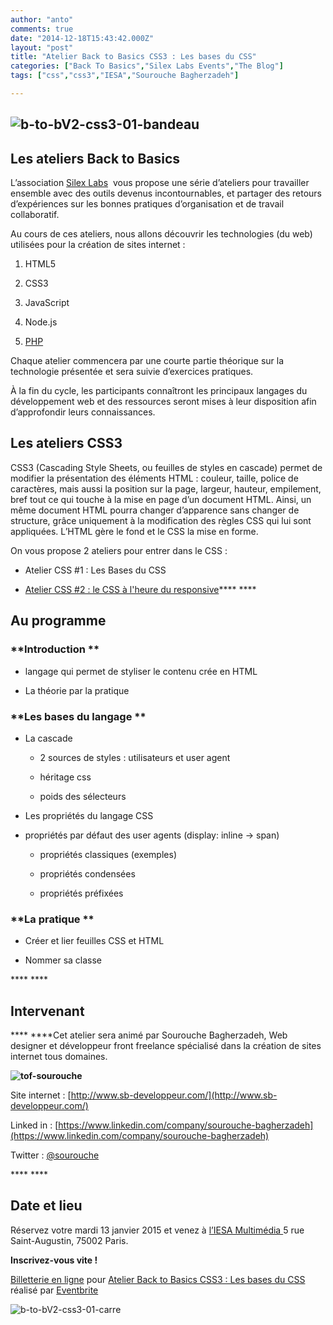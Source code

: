 ```yaml
---
author: "anto"
comments: true
date: "2014-12-18T15:43:42.000Z"
layout: "post"
title: "Atelier Back to Basics CSS3 : Les bases du CSS"
categories: ["Back To Basics","Silex Labs Events","The Blog"]
tags: ["css","css3","IESA","Sourouche Bagherzadeh"]

---
```

## ![b-to-bV2-css3-01-bandeau](https://www.silexlabs.org/wp-content/uploads/2014/12/b-to-bV2-css3-01-bandeau.png)




## Les ateliers Back to Basics


L’association [Silex Labs](https://www.silexlabs.org/)  vous propose une série d’ateliers pour travailler ensemble avec des outils devenus incontournables, et partager des retours d’expériences sur les bonnes pratiques d’organisation et de travail collaboratif.

Au cours de ces ateliers, nous allons découvrir les technologies (du web) utilisées pour la création de sites internet :




  1. HTML5


  2. CSS3


  3. JavaScript


  4. Node.js


  5. [PHP](https://www.silexlabs.org/atelier-back-to-basics-php)


Chaque atelier commencera par une courte partie théorique sur la technologie présentée et sera suivie d’exercices pratiques.

À la fin du cycle, les participants connaîtront les principaux langages du développement web et des ressources seront mises à leur disposition afin d’approfondir leurs connaissances.


## Les ateliers CSS3


CSS3 (Cascading Style Sheets, ou feuilles de styles en cascade) permet de modifier la présentation des éléments HTML : couleur, taille, police de caractères, mais aussi la position sur la page, largeur, hauteur, empilement, bref tout ce qui touche à la mise en page d’un document HTML. Ainsi, un même document HTML pourra changer d’apparence sans changer de structure, grâce uniquement à la modification des règles CSS qui lui sont appliquées. L’HTML gère le fond et le CSS la mise en forme.

On vous propose 2 ateliers pour entrer dans le CSS :




  * Atelier CSS #1 : Les Bases du CSS


  * [Atelier CSS #2 : le CSS à l'heure du responsive](https://www.silexlabs.org/atelier-back-to-basics-css-le-css-a-lheure-du-responsive)**** ****




## **Au programme**




### **Introduction **






  * langage qui permet de styliser le contenu crée en HTML


  * La théorie par la pratique




### **Les bases du langage **






  * La cascade


    * 2 sources de styles : utilisateurs et user agent


    * héritage css


    * poids des sélecteurs





  * Les propriétés du langage CSS


  * propriétés par défaut des user agents (display: inline -> span)


    * propriétés classiques (exemples)


    * propriétés condensées


    * propriétés préfixées







### **La pratique **






  * Créer et lier feuilles CSS et HTML


  * Nommer sa classe


**** ****


## **Intervenant**


**** ****Cet atelier sera animé par Sourouche Bagherzadeh, Web designer et développeur front freelance spécialisé dans la création de sites internet tous domaines.

****![tof-sourouche](https://www.silexlabs.org/wp-content/uploads/2014/10/tof-sourouche.jpg)****



Site internet : [http://www.sb-developpeur.com/](http://www.sb-developpeur.com/)

Linked in : [https://www.linkedin.com/company/sourouche-bagherzadeh](https://www.linkedin.com/company/sourouche-bagherzadeh)

Twitter : [@sourouche](https://twitter.com/sourouche)

**** ****


## Date et lieu


Réservez votre mardi 13 janvier 2015 et venez à [l’IESA Multimédia ](http://www.iesamultimedia.fr/)5 rue Saint-Augustin, 75002 Paris.

**Inscrivez-vous vite !**







[Billetterie en ligne](http://www.eventbrite.fr/r/etckt) pour [Atelier Back to Basics CSS3 : Les bases du CSS](https://www.eventbrite.fr/e/billets-atelier-back-to-basics-css3-les-bases-du-css-15036550728?ref=etckt) réalisé par [Eventbrite](http://www.eventbrite.fr?ref=etckt)







![b-to-bV2-css3-01-carre](https://www.silexlabs.org/wp-content/uploads/2014/12/b-to-bV2-css3-01-carre.png)


